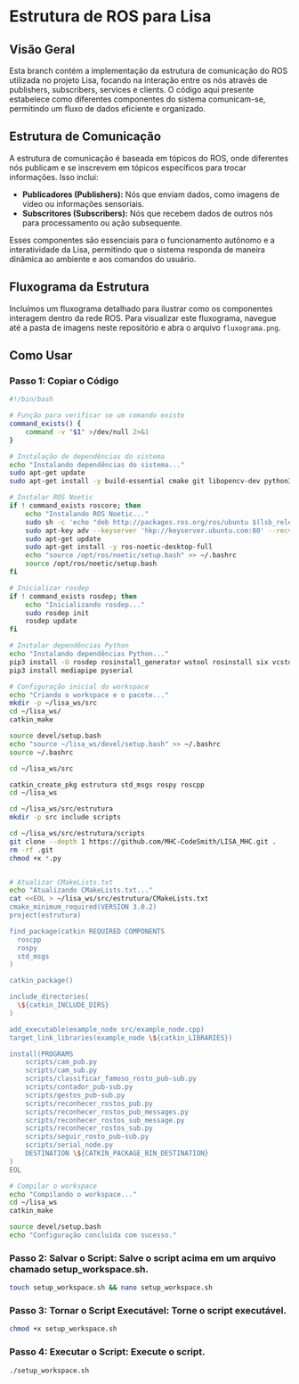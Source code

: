 # Estrutura de ROS para Lisa

## Visão Geral
Esta branch contém a implementação da estrutura de comunicação do ROS utilizada no projeto Lisa, focando na interação entre os nós através de publishers, subscribers, services e clients. O código aqui presente estabelece como diferentes componentes do sistema comunicam-se, permitindo um fluxo de dados eficiente e organizado.

## Estrutura de Comunicação
A estrutura de comunicação é baseada em tópicos do ROS, onde diferentes nós publicam e se inscrevem em tópicos específicos para trocar informações. Isso inclui:

- **Publicadores (Publishers):** Nós que enviam dados, como imagens de vídeo ou informações sensoriais.
- **Subscritores (Subscribers):** Nós que recebem dados de outros nós para processamento ou ação subsequente.

Esses componentes são essenciais para o funcionamento autônomo e a interatividade da Lisa, permitindo que o sistema responda de maneira dinâmica ao ambiente e aos comandos do usuário.

## Fluxograma da Estrutura
Incluímos um fluxograma detalhado para ilustrar como os componentes interagem dentro da rede ROS. Para visualizar este fluxograma, navegue até a pasta de imagens neste repositório e abra o arquivo `fluxograma.png`.

## Como Usar

### Passo 1: Copiar o Código

```bash
#!/bin/bash

# Função para verificar se um comando existe
command_exists() {
    command -v "$1" >/dev/null 2>&1
}

# Instalação de dependências do sistema
echo "Instalando dependências do sistema..."
sudo apt-get update
sudo apt-get install -y build-essential cmake git libopencv-dev python3-pip

# Instalar ROS Noetic
if ! command_exists roscore; then
    echo "Instalando ROS Noetic..."
    sudo sh -c 'echo "deb http://packages.ros.org/ros/ubuntu $(lsb_release -sc) main" > /etc/apt/sources.list.d/ros-latest.list'
    sudo apt-key adv --keyserver 'hkp://keyserver.ubuntu.com:80' --recv-key C1CF6E31E6BADE8868B172B4F42ED6FBAB17C654
    sudo apt-get update
    sudo apt-get install -y ros-noetic-desktop-full
    echo "source /opt/ros/noetic/setup.bash" >> ~/.bashrc
    source /opt/ros/noetic/setup.bash
fi

# Inicializar rosdep
if ! command_exists rosdep; then
    echo "Inicializando rosdep..."
    sudo rosdep init
    rosdep update
fi

# Instalar dependências Python
echo "Instalando dependências Python..."
pip3 install -U rosdep rosinstall_generator wstool rosinstall six vcstools
pip3 install mediapipe pyserial

# Configuração inicial do workspace
echo "Criando o workspace e o pacote..."
mkdir -p ~/lisa_ws/src
cd ~/lisa_ws/
catkin_make

source devel/setup.bash
echo "source ~/lisa_ws/devel/setup.bash" >> ~/.bashrc
source ~/.bashrc

cd ~/lisa_ws/src

catkin_create_pkg estrutura std_msgs rospy roscpp
cd ~/lisa_ws

cd ~/lisa_ws/src/estrutura
mkdir -p src include scripts

cd ~/lisa_ws/src/estrutura/scripts
git clone --depth 1 https://github.com/MHC-CodeSmith/LISA_MHC.git .
rm -rf .git
chmod +x *.py


# Atualizar CMakeLists.txt
echo "Atualizando CMakeLists.txt..."
cat <<EOL > ~/lisa_ws/src/estrutura/CMakeLists.txt
cmake_minimum_required(VERSION 3.0.2)
project(estrutura)

find_package(catkin REQUIRED COMPONENTS
  roscpp
  rospy
  std_msgs
)

catkin_package()

include_directories(
  \${catkin_INCLUDE_DIRS}
)

add_executable(example_node src/example_node.cpp)
target_link_libraries(example_node \${catkin_LIBRARIES})

install(PROGRAMS
    scripts/cam_pub.py
    scripts/cam_sub.py
    scripts/classificar_famoso_rosto_pub-sub.py
    scripts/contador_pub-sub.py
    scripts/gestos_pub-sub.py
    scripts/reconhecer_rostos_pub.py
    scripts/reconhecer_rostos_pub_messages.py
    scripts/reconhecer_rostos_sub_message.py
    scripts/reconhecer_rostos_sub.py
    scripts/seguir_rosto_pub-sub.py
    scripts/serial_node.py
    DESTINATION \${CATKIN_PACKAGE_BIN_DESTINATION}
)
EOL

# Compilar o workspace
echo "Compilando o workspace..."
cd ~/lisa_ws
catkin_make

source devel/setup.bash
echo "Configuração concluída com sucesso."
```

### Passo 2: Salvar o Script: Salve o script acima em um arquivo chamado setup_workspace.sh.
```bash
touch setup_workspace.sh && nano setup_workspace.sh
```

### Passo 3: Tornar o Script Executável: Torne o script executável.
```bash
chmod +x setup_workspace.sh
```

### Passo 4: Executar o Script: Execute o script.
```bash
./setup_workspace.sh
```
